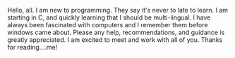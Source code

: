 Hello, all. I am new to programming. They say it's never to late to learn. I am starting in C, and quickly learning that I should be multi-lingual. I have always been fascinated with computers and I remember them before windows came about. Please any help, recommendations, and guidance is greatly appreciated. I am excited to meet and work with all of you.
Thanks for reading....me!

<!---
Iamhimdc/Iamhimdc is a ✨ special ✨ repository because its `README.md` (this file) appears on your GitHub profile.
You can click the Preview link to take a look at your changes.
--->

